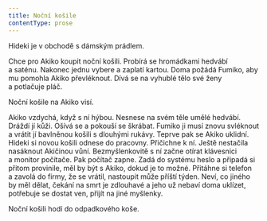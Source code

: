 ```yaml
---
title: Noční košile
contentType: prose
---
```


<section>

Hideki je v obchodě s dámským prádlem.

Chce pro Akiko koupit noční košili. Probírá se hromádkami hedvábí a saténu. Nakonec jednu vybere a zaplatí kartou. Doma požádá Fumiko, aby mu pomohla Akiko převléknout. Dívá se na vyhublé tělo své ženy a potlačuje pláč.

Noční košile na Akiko visí.

Akiko vzdychá, když s ní hýbou. Nesnese na svém těle umělé hedvábí. Dráždí jí kůži. Ošívá se a pokouší se škrábat. Fumiko ji musí znovu svléknout a vrátit jí bavlněnou košili s dlouhými rukávy. Teprve pak se Akiko uklidní. Hideki si novou košili odnese do pracovny. Přičichne k ní. Ještě nestačila nasáknout Akičinou vůní. Bezmyšlenkovitě s ní začne otírat klávesnici a monitor počítače. Pak počítač zapne. Zadá do systému heslo a připadá si přitom provinile, měl by být s Akiko, dokud je to možné. Přitáhne si telefon a zavolá do firmy, že se vrátil, nastoupit může příští týden. Neví, co jiného by měl dělat, čekání na smrt je zdlouhavé a jeho už nebaví doma uklízet, potřebuje se dostat ven, přijít na jiné myšlenky.

Noční košili hodí do odpadkového koše.

</section>
